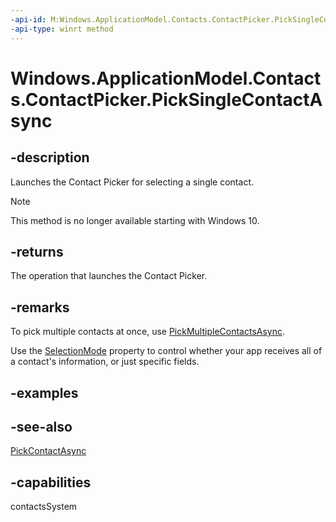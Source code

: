 ```yaml
---
-api-id: M:Windows.ApplicationModel.Contacts.ContactPicker.PickSingleContactAsync
-api-type: winrt method
---
```


<!-- Method syntax
public Windows.Foundation.IAsyncOperation<Windows.ApplicationModel.Contacts.ContactInformation> PickSingleContactAsync()
-->

# Windows.ApplicationModel.Contacts.ContactPicker.PickSingleContactAsync

## -description
Launches the Contact Picker for selecting a single contact.

> [!NOTE]
> This method is no longer available starting with Windows 10.

## -returns
The operation that launches the Contact Picker.

## -remarks
To pick multiple contacts at once, use [PickMultipleContactsAsync](contactpicker_pickmultiplecontactsasync_1630502573.md).

Use the [SelectionMode](contactpicker_selectionmode.md) property to control whether your app receives all of a contact's information, or just specific fields.

## -examples


## -see-also
[PickContactAsync](contactpicker_pickcontactasync.md)
## -capabilities
contactsSystem
